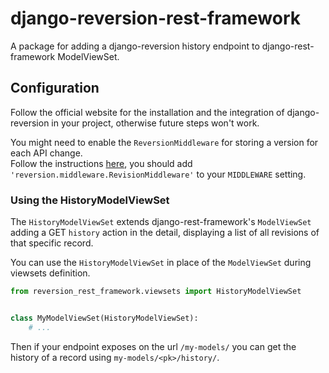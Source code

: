 # django-reversion-rest-framework

A package for adding a django-reversion history endpoint to django-rest-framework ModelViewSet.


## Configuration

Follow the official website for the installation and the integration of django-reversion in your project, otherwise future steps won't work.

You might need to enable the `ReversionMiddleware` for storing a version for each API change.<br>
Follow the instructions [here](https://django-reversion.readthedocs.io/en/stable/middleware.html),
you should add `'reversion.middleware.RevisionMiddleware'` to your `MIDDLEWARE` setting.


### Using the HistoryModelViewSet

The `HistoryModelViewSet` extends django-rest-framework's `ModelViewSet`
adding a GET `history` action in the detail,
displaying a list of all revisions of that specific record.

You can use the `HistoryModelViewSet` in place of the `ModelViewSet`
during viewsets definition.

```py
from reversion_rest_framework.viewsets import HistoryModelViewSet


class MyModelViewSet(HistoryModelViewSet):
    # ...
```

Then if your endpoint exposes on the url `/my-models/` you can get the history
of a record using `my-models/<pk>/history/`.
